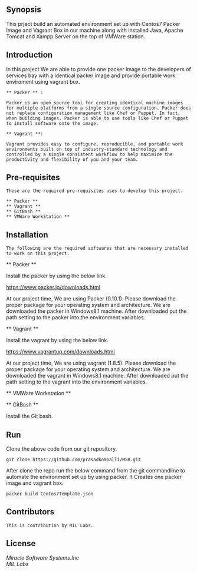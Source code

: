 ## Synopsis

This prject build an automated environment set up with Centos7 Packer Image and Vagrant Box in our machine along with installed Java, Apache Tomcat and Xampp Server on the top of VMWare station.   

## Introduction
	
In this project We are able to provide one packer image to the developers of services bay with a identical packer image and provide portable work enviroment using vagrant box.		

	** Packer ** :

	Packer is an open source tool for creating identical machine images for multiple platforms from a single source configuration. Packer does not replace configuration management like Chef or Puppet. In fact, when building images, Packer is able to use tools like Chef or Puppet to install software onto the image.  
	
	** Vagrant **:
	
	Vagrant provides easy to configure, reproducible, and portable work environments built on top of industry-standard technology and controlled by a single consistent workflow to help maximize the productivity and flexibility of you and your team.
		
	
## Pre-requisites 

	These are the required pre-requisites uses to develop this project.

	** Packer **
	** Vagrant **
	** GitBash **
	** VMWare WorkStation **
	
## Installation
	
	
	The following are the required softwares that are necessary installed to work on this project.
	
  ** Packer **
		
Install the packer by using the below link. 
				
https://www.packer.io/downloads.html                                                                    

At our project time, We are using Packer (0.10.1). Please download the proper package for your operating system and architecture. We are downloaded the packer in Windows8.1 machine. After downloaded put the path setting to the packer into the environment variables.
    


 ** Vagrant **

 Install the vagrant by using the below link.
 
https://www.vagrantup.com/downloads.html

At our project time, We are using vagrant (1.8.5). Please download the proper package for your operating system and architecture. We are downloaded the vagrant in Windows8.1 machine. After downloaded put the path setting to the vagrant into the environment variables.
	
	
 ** VMWare Workstation **

 ** GitBash **
 
Install the Git bash.


## Run 

Clone the above code from our git repository.

`git clone https://github.com/prasadkompalli/MSB.git                                                      `

After clone the repo run the below command from the git commandline to automate the environment set up by using packer. It Creates one packer image and vagrant box. 

`packer build Centos7Template.json                                                                         `   


## Contributors
	
	This is contribution by MIL Labs.	



## License
<dl>
<dt><i>Miracle Software Systems.Inc</i></dt>
<dt><i>MIL Labs</i></dt>
</dl>